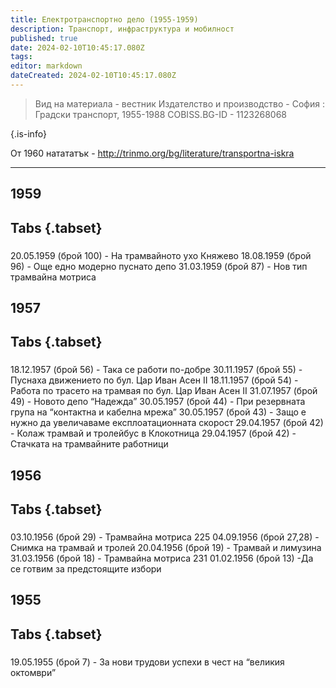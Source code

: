 ```yaml
---
title: Електротранспортно дело (1955-1959)
description: Транспорт, инфраструктура и мобилност
published: true
date: 2024-02-10T10:45:17.080Z
tags: 
editor: markdown
dateCreated: 2024-02-10T10:45:17.080Z
---
```


> Вид на материала - вестник
> Издателство и производство - София : Градски транспорт, 1955-1988
> COBISS.BG-ID - 1123268068
> 
{.is-info}

От 1960 натататък - http://trinmo.org/bg/literature/transportna-iskra

---

## 1959
## Tabs {.tabset}
###
20.05.1959 (брой 100) -  На трамвайното ухо Княжево
18.08.1959 (брой 96) - Още едно модерно пуснато депо
31.03.1959 (брой 87) - Нов тип трамвайна мотриса



## 1957
## Tabs {.tabset}
###
18.12.1957 (брой 56) - Така се работи по-добре
30.11.1957 (брой 55) - Пуснаха движението по бул. Цар Иван Асен II
18.11.1957 (брой 54) - Работа по трасето на трамвая по бул. Цар Иван Асен II
31.07.1957 (брой 49) - Новото депо “Надежда”
30.05.1957 (брой 44) - При резервната група на “контактна и кабелна мрежа”
30.05.1957 (брой 43) - Защо е нужно да увеличаваме експлоатационната скорост
29.04.1957 (брой 42) - Колаж трамвай и тролейбус в Клокотница
29.04.1957 (брой 42) - Стачката на трамвайните работници




## 1956
## Tabs {.tabset}
###
03.10.1956 (брой 29) - Трамвайна мотриса 225
04.09.1956 (брой 27,28) - Снимка на трамвай и тролей
20.04.1956 (брой 19) - Трамвай и лимузина
31.03.1956 (брой 18) - Трамвайна мотриса 231
01.02.1956 (брой 13) -Да се готвим за предстоящите избори


## 1955
## Tabs {.tabset}
###
19.05.1955 (брой 7) - За нови трудови успехи в чест на “великия октомври”
